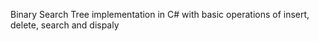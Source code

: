 Binary Search Tree implementation in C# with basic operations of insert, delete, search and dispaly
